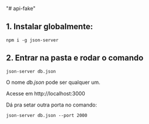 "# api-fake" 

## 1. Instalar globalmente:

<code>npm i -g json-server</code>

## 2. Entrar na pasta e rodar o comando

<code>json-server db.json</code>

O nome *db.json* pode ser qualquer um.

Acesse em http://localhost:3000

Dá pra setar outra porta no comando: 

<code>json-server db.json --port 2000</code>

